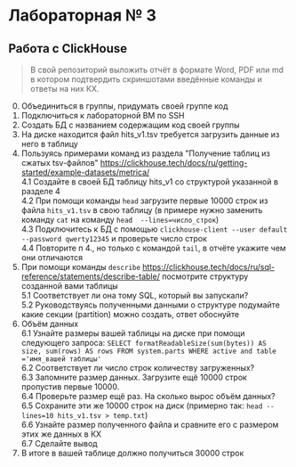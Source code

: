 # Лабораторная № 3
## Работа с ClickHouse
> В свой репозиторий выложить отчёт в формате Word, PDF или md в котором подтвердить скриншотами введённые команды и ответы на них КХ.

0. Объединиться в группы, придумать своей группе код  
1. Подключиться к лабораторной ВМ по SSH  
2. Создать БД с названием содержащим код своей группы  
3. На диске находится файл hits_v1.tsv требуется загрузить данные из него в таблицу  
4. Пользуясь примерами команд из раздела "Получение таблиц из сжатых tsv-файлов" https://clickhouse.tech/docs/ru/getting-started/example-datasets/metrica/  
4.1 Создайте в своей БД таблицу hits_v1 со структурой указанной в разделе 4  
4.2 При помощи команды ``head`` загрузите первые 10000 строк из файла ``hits_v1.tsv`` в свою таблицу (в примере нужно заменить команду ``cat`` на команду ``head  --lines=число_строк``)  
4.3 Подключитесь к БД с помощью ``clickhouse-client --user default --password qwerty12345`` и проверьте число строк  
4.4 Повторите п 4., но только с командой ``tail``, в отчёте укажите чем они отличаются  
5. При помощи команды ``describe`` https://clickhouse.tech/docs/ru/sql-reference/statements/describe-table/ посмотрите структуру созданной вами таблицы  
5.1 Соответствует ли она тому  SQL, который вы запускали?  
5.2 Руководствуясь полученными данными о структуре подумайте какие секции (partition) можно создать, ответ обоснуйте
6. Объём данных  
6.1 Узнайте размеры вашей таблицы на диске при помощи следующего запроса: ``SELECT formatReadableSize(sum(bytes)) AS size, sum(rows) AS rows FROM system.parts WHERE active and table ='имя_вашей таблицы'``  
6.2 Соответствует ли число строк количеству загруженных?  
6.3 Запомните размер данных. Загрузите ещё 10000 строк пропустив первые 10000.  
6.4 Проверьте размер ещё раз. На сколько вырос объём данных?  
6.5 Сохраните эти же 10000 строк на диск (примерно так:  ``head --lines=10 hits_v1.tsv > temp.txt``)  
6.6 Узнайте размер полученного файла и сравните его с размером этих же данных в КХ  
6.7 Сделайте вывод  
7. В итоге в вашей таблице должно получиться 30000 строк


